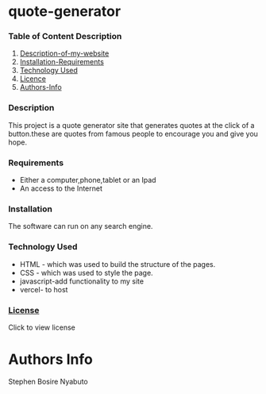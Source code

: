 # quote-generator


### Table of Content Description

1. [Description-of-my-website](#More-details-about-the-project)
2. [Installation-Requirements]()
3. [Technology Used](#Explains-the-tools-used)
4. [Licence]()
5. [Authors-Info]()

### Description

This project is a quote generator site that generates quotes at the click of a button.these are quotes from  famous people to encourage you and give you hope.


### Requirements

* Either a computer,phone,tablet or an Ipad
* An access to the Internet

### Installation

The software can run on any search engine.


### Technology Used

* HTML - which was used to build the structure of the pages.
* CSS - which was used to style the page.
* javascript-add functionality to my site
* vercel- to host 



### [License](https://github.com/bossteve1/quote-generator/blob/main/LICENSE)
Click to view license

# Authors Info
Stephen Bosire Nyabuto



